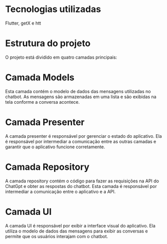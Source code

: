 # Tecnologias utilizadas
Flutter,
getX e
htt
# Estrutura do projeto
O projeto está dividido em quatro camadas principais:

# Camada Models
Esta camada contém o modelo de dados das mensagens utilizadas no chatbot. As mensagens são armazenadas em uma lista e são exibidas na tela conforme a conversa acontece.

# Camada Presenter
A camada presenter é responsável por gerenciar o estado do aplicativo. Ela é responsável por intermediar a comunicação entre as outras camadas e garantir que o aplicativo funcione corretamente.

# Camada Repository
A camada repository contém o código para fazer as requisições na API do ChatGpt e obter as respostas do chatbot. Esta camada é responsável por intermediar a comunicação entre o aplicativo e a API.

# Camada UI
A camada UI é responsável por exibir a interface visual do aplicativo. Ela utiliza o modelo de dados das mensagens para exibir as conversas e permite que os usuários interajam com o chatbot.
